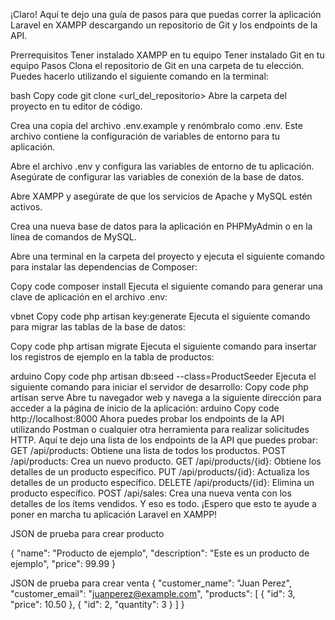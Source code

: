 ¡Claro! Aquí te dejo una guía de pasos para que puedas correr la aplicación Laravel en XAMPP descargando un repositorio de Git y los endpoints de la API.

Prerrequisitos
Tener instalado XAMPP en tu equipo
Tener instalado Git en tu equipo
Pasos
Clona el repositorio de Git en una carpeta de tu elección. Puedes hacerlo utilizando el siguiente comando en la terminal:

bash
Copy code
git clone <url_del_repositorio>
Abre la carpeta del proyecto en tu editor de código.

Crea una copia del archivo .env.example y renómbralo como .env. Este archivo contiene la configuración de variables de entorno para tu aplicación.

Abre el archivo .env y configura las variables de entorno de tu aplicación. Asegúrate de configurar las variables de conexión de la base de datos.

Abre XAMPP y asegúrate de que los servicios de Apache y MySQL estén activos.

Crea una nueva base de datos para la aplicación en PHPMyAdmin o en la línea de comandos de MySQL.

Abre una terminal en la carpeta del proyecto y ejecuta el siguiente comando para instalar las dependencias de Composer:

Copy code
composer install
Ejecuta el siguiente comando para generar una clave de aplicación en el archivo .env:

vbnet
Copy code
php artisan key:generate
Ejecuta el siguiente comando para migrar las tablas de la base de datos:

Copy code
php artisan migrate
Ejecuta el siguiente comando para insertar los registros de ejemplo en la tabla de productos:

arduino
Copy code
php artisan db:seed --class=ProductSeeder
Ejecuta el siguiente comando para iniciar el servidor de desarrollo:
Copy code
php artisan serve
Abre tu navegador web y navega a la siguiente dirección para acceder a la página de inicio de la aplicación:
arduino
Copy code
http://localhost:8000
Ahora puedes probar los endpoints de la API utilizando Postman o cualquier otra herramienta para realizar solicitudes HTTP. Aquí te dejo una lista de los endpoints de la API que puedes probar:
GET /api/products: Obtiene una lista de todos los productos.
POST /api/products: Crea un nuevo producto.
GET /api/products/{id}: Obtiene los detalles de un producto específico.
PUT /api/products/{id}: Actualiza los detalles de un producto específico.
DELETE /api/products/{id}: Elimina un producto específico.
POST /api/sales: Crea una nueva venta con los detalles de los ítems vendidos.
Y eso es todo. ¡Espero que esto te ayude a poner en marcha tu aplicación Laravel en XAMPP!

JSON de prueba para crear producto

{
  "name": "Producto de ejemplo",
  "description": "Este es un producto de ejemplo",
  "price": 99.99
}

JSON de prueba para crear venta 
{
    "customer_name": "Juan Perez",
    "customer_email": "juanperez@example.com",
    "products": [
        {
            "id": 3,
            "price": 10.50
        },
        {
            "id": 2,
            "quantity": 3
        }
    ]
}